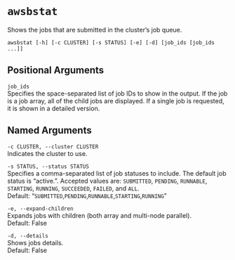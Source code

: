 # `awsbstat`<a name="awsbatchcli.awsbstat-v3"></a>

Shows the jobs that are submitted in the cluster’s job queue\.

```
awsbstat [-h] [-c CLUSTER] [-s STATUS] [-e] [-d] [job_ids [job_ids ...]]
```

## Positional Arguments<a name="awsbatchcli.awsbstat-v3.arguments"></a>

`job_ids`  
Specifies the space\-separated list of job IDs to show in the output\. If the job is a job array, all of the child jobs are displayed\. If a single job is requested, it is shown in a detailed version\.

## Named Arguments<a name="awsbatchcli.awsbstat-v3.namedarguments"></a>

`-c CLUSTER, --cluster CLUSTER`  
Indicates the cluster to use\.

`-s STATUS, --status STATUS`  
Specifies a comma\-separated list of job statuses to include\. The default job status is “active\.”\. Accepted values are: `SUBMITTED`, `PENDING`, `RUNNABLE`, `STARTING`, `RUNNING`, `SUCCEEDED`, `FAILED`, and `ALL`\.  
Default: “`SUBMITTED`,`PENDING`,`RUNNABLE`,`STARTING`,`RUNNING`”

`-e, --expand-children`  
Expands jobs with children \(both array and multi\-node parallel\)\.  
Default: False

`-d, --details`  
Shows jobs details\.  
Default: False